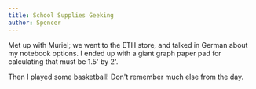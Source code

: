 ```yaml
---
title: School Supplies Geeking
author: Spencer
---
```


Met up with Muriel; we went to the ETH store, and talked in German about my notebook options. I ended up with a giant graph paper pad for calculating that must be 1.5' by 2'.

Then I played some basketball! Don't remember much else from the day.


